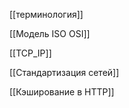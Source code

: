 [[терминология]]

[[Модель ISO OSI]]

[[TCP_IР]]

[[Стандартизация сетей]]

[[Кэширование в HTTP]]

